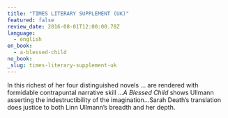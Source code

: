 ```yaml
---
title: "TIMES LITERARY SUPPLEMENT (UK)"
featured: false
review_date: 2016-08-01T12:00:00.78Z
language:
  - english
en_book:
  - a-blessed-child
no_book:
_slug: times-literary-supplement-uk
---
```


In this richest of her four distinguished novels … are rendered with formidable contrapuntal narrative skill …_A Blessed Child_ shows Ullmann asserting the indestructibility of the imagination…Sarah Death’s translation does justice to both Linn Ullmann’s breadth and her depth.

